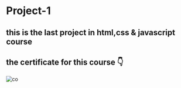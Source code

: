 # Project-1 
## this is the last project in html,css & javascript course 
## the certificate for this course 👇
![co](https://user-images.githubusercontent.com/67188711/127161988-d46df3b8-58b2-4bbe-a8ae-5e8295c1db46.png)
